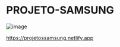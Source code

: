 # PROJETO-SAMSUNG

![image](https://user-images.githubusercontent.com/126025896/234652348-0c463c07-84ba-4e56-935b-4b8de5e23343.png)

https://projetossamsung.netlify.app
